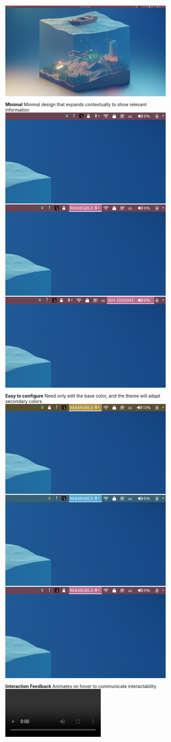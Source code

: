 ![Waybar desktop](docs/pink_desktop.png)

**Minimal**
Minimal design that expands contextually to show relevant information
![Unexpanded icons](docs/pink_right.png)
![Expanding bluetooth](docs/pink_right_hover_bluetooth.png)
![Expanding wireplumber](docs/pink_right_hover_wireplumber.png)

**Easy to configure**
Need only edit the base color, and the theme will adapt secondary colors
![Yellow theme](docs/yellow_right_hover_bluetooth.png)
![Blue theme](docs/blue_right_hover_bluetooth.png)
![Pink theme](docs/pink_right_hover_bluetooth.png)

**Interaction Feedback**
Animates on hover to communicate interactability
![Video](right-module.mkv)
